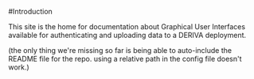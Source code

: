 #Introduction

This site is the home for documentation about Graphical User Interfaces available for authenticating and uploading data to a DERIVA deployment.

(the only thing we're missing so far is being able to auto-include the README file for the repo. using a relative path in the config file doesn't work.)